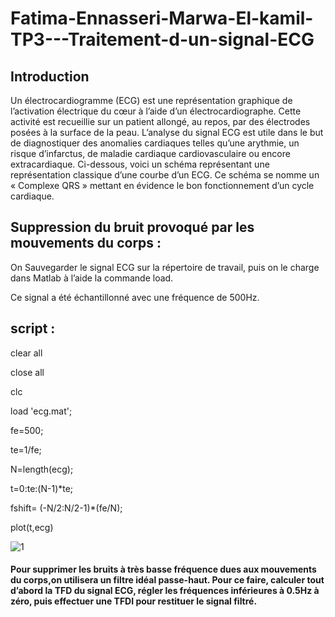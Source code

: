 # Fatima-Ennasseri-Marwa-El-kamil-TP3---Traitement-d-un-signal-ECG
## Introduction 
Un électrocardiogramme (ECG) est une représentation graphique de l’activation électrique du cœur à l’aide d’un électrocardiographe. Cette activité est recueillie sur un patient allongé, au repos, par des électrodes posées à la surface de la peau. 
L’analyse du signal ECG est utile dans le but de diagnostiquer des anomalies 
cardiaques telles qu’une arythmie, un risque d’infarctus, de maladie cardiaque 
cardiovasculaire ou encore extracardiaque. 
Ci-dessous, voici un schéma représentant une représentation classique d’une courbe 
d’un ECG. Ce schéma se nomme un « Complexe QRS » mettant en évidence le bon 
fonctionnement d’un cycle cardiaque.

## Suppression du bruit provoqué par les mouvements du corps :

On Sauvegarder le signal ECG sur la répertoire de travail, puis on le charge dans 
Matlab à l’aide la commande load.

 Ce signal a été échantillonné avec une fréquence de 500Hz. 
 
## script :

  clear all
  
  close all

  clc

  load 'ecg.mat';

  fe=500;

  te=1/fe;

  N=length(ecg);

  t=0:te:(N-1)*te;

  fshift= (-N/2:N/2-1)*(fe/N); 

  plot(t,ecg)

![1](https://user-images.githubusercontent.com/120643516/210903526-d0f43674-09e7-4e39-8361-83b64625e6aa.png)

#### Pour supprimer les bruits à très basse fréquence dues aux mouvements du corps,on utilisera un filtre idéal passe-haut. Pour ce faire, calculer tout d’abord la TFD du signal ECG, régler les fréquences inférieures à 0.5Hz à zéro, puis effectuer une TFDI pour restituer le signal filtré.




























